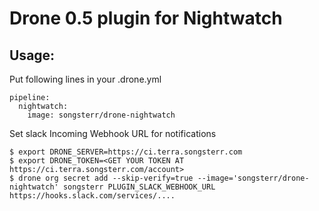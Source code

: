 # Drone 0.5 plugin for Nightwatch

## Usage:

Put following lines in your .drone.yml

    pipeline:
      nightwatch:
        image: songsterr/drone-nightwatch

Set slack Incoming Webhook URL for notifications
 
    $ export DRONE_SERVER=https://ci.terra.songsterr.com
    $ export DRONE_TOKEN=<GET YOUR TOKEN AT https://ci.terra.songsterr.com/account>
    $ drone org secret add --skip-verify=true --image='songsterr/drone-nightwatch' songsterr PLUGIN_SLACK_WEBHOOK_URL https://hooks.slack.com/services/....
